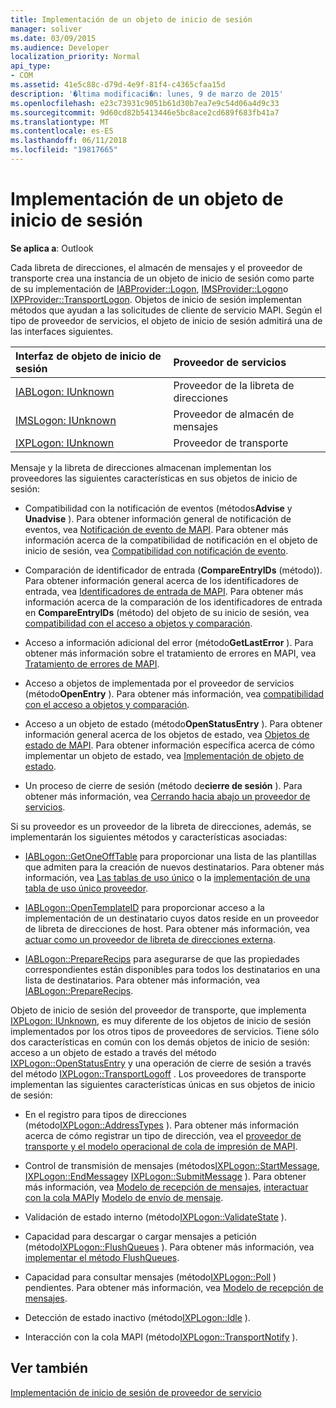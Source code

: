 ```yaml
---
title: Implementación de un objeto de inicio de sesión
manager: soliver
ms.date: 03/09/2015
ms.audience: Developer
localization_priority: Normal
api_type:
- COM
ms.assetid: 41e5c88c-d79d-4e9f-81f4-c4365cfaa15d
description: '�ltima modificaci�n: lunes, 9 de marzo de 2015'
ms.openlocfilehash: e23c73931c9051b61d30b7ea7e9c54d06a4d9c33
ms.sourcegitcommit: 9d60cd82b5413446e5bc8ace2cd689f683fb41a7
ms.translationtype: MT
ms.contentlocale: es-ES
ms.lasthandoff: 06/11/2018
ms.locfileid: "19817665"
---
```

# <a name="implementing-a-logon-object"></a>Implementación de un objeto de inicio de sesión

  
  
**Se aplica a**: Outlook 
  
Cada libreta de direcciones, el almacén de mensajes y el proveedor de transporte crea una instancia de un objeto de inicio de sesión como parte de su implementación de [IABProvider::Logon](iabprovider-logon.md), [IMSProvider::Logon](imsprovider-logon.md)o [IXPProvider::TransportLogon](ixpprovider-transportlogon.md). Objetos de inicio de sesión implementan métodos que ayudan a las solicitudes de cliente de servicio MAPI. Según el tipo de proveedor de servicios, el objeto de inicio de sesión admitirá una de las interfaces siguientes. 
  
|**Interfaz de objeto de inicio de sesión**|**Proveedor de servicios**|
|:-----|:-----|
|[IABLogon: IUnknown](iablogoniunknown.md) <br/> |Proveedor de la libreta de direcciones  <br/> |
|[IMSLogon: IUnknown](imslogoniunknown.md) <br/> |Proveedor de almacén de mensajes  <br/> |
|[IXPLogon: IUnknown](ixplogoniunknown.md) <br/> |Proveedor de transporte  <br/> |
   
Mensaje y la libreta de direcciones almacenan implementan los proveedores las siguientes características en sus objetos de inicio de sesión:
  
- Compatibilidad con la notificación de eventos (métodos**Advise** y **Unadvise** ). Para obtener información general de notificación de eventos, vea [Notificación de evento de MAPI](event-notification-in-mapi.md). Para obtener más información acerca de la compatibilidad de notificación en el objeto de inicio de sesión, vea [Compatibilidad con notificación de evento](supporting-event-notification.md). 
    
- Comparación de identificador de entrada (**CompareEntryIDs** (método)). Para obtener información general acerca de los identificadores de entrada, vea [Identificadores de entrada de MAPI](mapi-entry-identifiers.md). Para obtener más información acerca de la comparación de los identificadores de entrada en **CompareEntryIDs** (método) del objeto de su inicio de sesión, vea [compatibilidad con el acceso a objetos y comparación](supporting-object-access-and-comparison.md).
    
- Acceso a información adicional del error (método**GetLastError** ). Para obtener más información sobre el tratamiento de errores en MAPI, vea [Tratamiento de errores de MAPI](error-handling-in-mapi.md). 
    
- Acceso a objetos de implementada por el proveedor de servicios (método**OpenEntry** ). Para obtener más información, vea [compatibilidad con el acceso a objetos y comparación](supporting-object-access-and-comparison.md).
    
- Acceso a un objeto de estado (método**OpenStatusEntry** ). Para obtener información general acerca de los objetos de estado, vea [Objetos de estado de MAPI](mapi-status-objects.md). Para obtener información específica acerca de cómo implementar un objeto de estado, vea [Implementación de objeto de estado](status-object-implementation.md).
    
- Un proceso de cierre de sesión (método de**cierre de sesión** ). Para obtener más información, vea [Cerrando hacia abajo un proveedor de servicios](shutting-down-a-service-provider.md).
    
Si su proveedor es un proveedor de la libreta de direcciones, además, se implementarán los siguientes métodos y características asociadas:
  
- [IABLogon::GetOneOffTable](iablogon-getoneofftable.md) para proporcionar una lista de las plantillas que admiten para la creación de nuevos destinatarios. Para obtener más información, vea [Las tablas de uso único](one-off-tables.md) o la [implementación de una tabla de uso único proveedor](implementing-a-provider-one-off-table.md).
    
- [IABLogon::OpenTemplateID](iablogon-opentemplateid.md) para proporcionar acceso a la implementación de un destinatario cuyos datos reside en un proveedor de libreta de direcciones de host. Para obtener más información, vea [actuar como un proveedor de libreta de direcciones externa](acting-as-a-foreign-address-book-provider.md). 
    
- [IABLogon::PrepareRecips](iablogon-preparerecips.md) para asegurarse de que las propiedades correspondientes están disponibles para todos los destinatarios en una lista de destinatarios. Para obtener más información, vea [IABLogon::PrepareRecips](iablogon-preparerecips.md). 
    
Objeto de inicio de sesión del proveedor de transporte, que implementa [IXPLogon: IUnknown](ixplogoniunknown.md), es muy diferente de los objetos de inicio de sesión implementados por los otros tipos de proveedores de servicios. Tiene sólo dos características en común con los demás objetos de inicio de sesión: acceso a un objeto de estado a través del método [IXPLogon::OpenStatusEntry](ixplogon-openstatusentry.md) y una operación de cierre de sesión a través del método [IXPLogon::TransportLogoff](ixplogon-transportlogoff.md) . Los proveedores de transporte implementan las siguientes características únicas en sus objetos de inicio de sesión: 
  
- En el registro para tipos de direcciones (método[IXPLogon::AddressTypes](ixplogon-addresstypes.md) ). Para obtener más información acerca de cómo registrar un tipo de dirección, vea el [proveedor de transporte y el modelo operacional de cola de impresión de MAPI](transport-provider-and-mapi-spooler-operational-model.md).
    
- Control de transmisión de mensajes (métodos[IXPLogon::StartMessage](ixplogon-startmessage.md), [IXPLogon::EndMessage](ixplogon-endmessage.md)y [IXPLogon::SubmitMessage](ixplogon-submitmessage.md) ). Para obtener más información, vea [Modelo de recepción de mensajes](message-reception-model.md), [interactuar con la cola MAPI](interacting-with-the-mapi-spooler.md)y [Modelo de envío de mensaje](message-submission-model.md).
    
- Validación de estado interno (método[IXPLogon::ValidateState](ixplogon-validatestate.md) ). 
    
- Capacidad para descargar o cargar mensajes a petición (método[IXPLogon::FlushQueues](ixplogon-flushqueues.md) ). Para obtener más información, vea [implementar el método FlushQueues](implementing-the-flushqueues-method.md).
    
- Capacidad para consultar mensajes (método[IXPLogon::Poll](ixplogon-poll.md) ) pendientes. Para obtener más información, vea [Modelo de recepción de mensajes](message-reception-model.md).
    
- Detección de estado inactivo (método[IXPLogon::Idle](ixplogon-idle.md) ). 
    
- Interacción con la cola MAPI (método[IXPLogon::TransportNotify](ixplogon-transportnotify.md) ). 
    
## <a name="see-also"></a>Ver también



[Implementación de inicio de sesión de proveedor de servicio](implementing-service-provider-logon.md)

